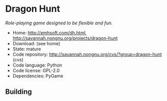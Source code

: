 # Dragon Hunt

_Role-playing game designed to be flexible and fun._

- Home: http://emhsoft.com/dh.html, http://savannah.nongnu.org/projects/dragon-hunt
- Download: (see home)
- State: mature
- Code repository: http://savannah.nongnu.org/cvs/?group=dragon-hunt (cvs)
- Code language: Python
- Code license: GPL-2.0
- Dependencies: PyGame

## Building

